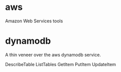 aws
===

Amazon Web Services tools


dynamodb
========

A thin veneer over the aws dynamodb service.

DescribeTable
ListTables
GetItem
PutItem
UpdateItem